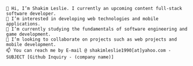     👋 Hi, I’m Shakim Leslie. I currently an upcoming content full-stack software developer.
    👀 I’m interested in developing web technologies and mobile applications.
    🌱 I’m currently studying the fundamentals of software engineering and game development.
    💞️ I’m looking to collaborate on projects such as web projects and mobile development.
    📫 You can reach me by E-mail @ shakimleslie1990[at]yahoo.com - SUBJECT [Github Inquiry - (company name)]



<!---
shakimleslie1990/shakimleslie1990 is a ✨ special ✨ repository because its `README.md` (this file) appears on your GitHub profile.
You can click the Preview link to take a look at your changes.
--->
